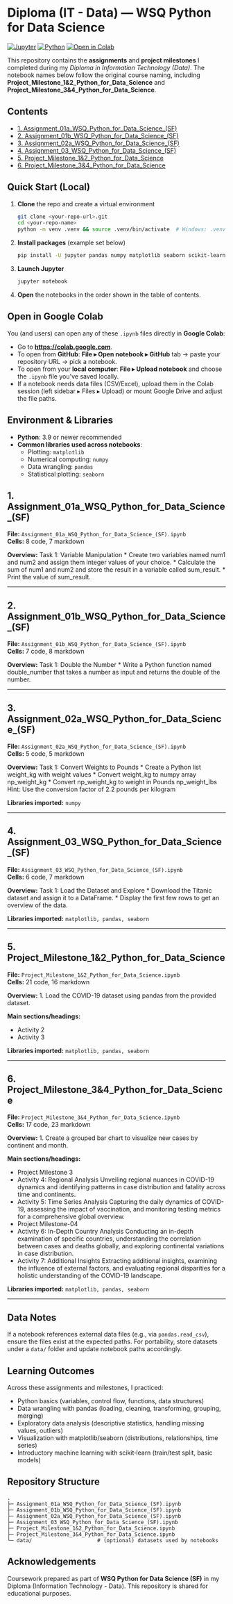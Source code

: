 # Diploma (IT - Data) — WSQ Python for Data Science
[![Jupyter](https://img.shields.io/badge/Notebook-Jupyter-orange)](#) [![Python](https://img.shields.io/badge/Python-3.9%2B-blue)](#) [![Open in Colab](https://img.shields.io/badge/Open%20in-Colab-brightgreen)](https://colab.google.com)

This repository contains the **assignments** and **project milestones** I completed during my _Diploma in Information Technology (Data)_. The notebook names below follow the original course naming, including **Project_Milestone_1&2_Python_for_Data_Science** and **Project_Milestone_3&4_Python_for_Data_Science**.

## Contents
- [1. Assignment_01a_WSQ_Python_for_Data_Science_(SF)](#assignment-01a-wsq-python-for-data-science-sf)
- [2. Assignment_01b_WSQ_Python_for_Data_Science_(SF)](#assignment-01b-wsq-python-for-data-science-sf)
- [3. Assignment_02a_WSQ_Python_for_Data_Science_(SF)](#assignment-02a-wsq-python-for-data-science-sf)
- [4. Assignment_03_WSQ_Python_for_Data_Science_(SF)](#assignment-03-wsq-python-for-data-science-sf)
- [5. Project_Milestone_1&2_Python_for_Data_Science](#project-milestone-1-2-python-for-data-science)
- [6. Project_Milestone_3&4_Python_for_Data_Science](#project-milestone-3-4-python-for-data-science)

## Quick Start (Local)

1. **Clone** the repo and create a virtual environment
   ```bash
   git clone <your-repo-url>.git
   cd <your-repo-name>
   python -m venv .venv && source .venv/bin/activate  # Windows: .venv\Scripts\activate
   ```

2. **Install packages** (example set below)
   ```bash
   pip install -U jupyter pandas numpy matplotlib seaborn scikit-learn
   ```

3. **Launch Jupyter**
   ```bash
   jupyter notebook
   ```

4. **Open** the notebooks in the order shown in the table of contents.

## Open in Google Colab

You (and users) can open any of these `.ipynb` files directly in **Google Colab**:

- Go to **https://colab.google.com**.
- To open from **GitHub**: **File ▸ Open notebook ▸ GitHub** tab → paste your repository URL → pick a notebook.
- To open from your **local computer**: **File ▸ Upload notebook** and choose the `.ipynb` file you've saved locally.
- If a notebook needs data files (CSV/Excel), upload them in the Colab session (left sidebar ▸ Files ▸ Upload) or mount Google Drive and adjust the file paths.

## Environment & Libraries
- **Python**: 3.9 or newer recommended
- **Common libraries used across notebooks**:
  - Plotting: `matplotlib`
  - Numerical computing: `numpy`
  - Data wrangling: `pandas`
  - Statistical plotting: `seaborn`

## 1. Assignment_01a_WSQ_Python_for_Data_Science_(SF)

**File:** `Assignment_01a_WSQ_Python_for_Data_Science_(SF).ipynb`  
**Cells:** 8 code, 7 markdown

**Overview:** Task 1: Variable Manipulation  *  Create two variables named num1 and num2 and assign them integer values of your choice. *  Calculate the sum of num1 and num2 and store the result in a variable called sum_result. *  Print the value of sum_result.

---

## 2. Assignment_01b_WSQ_Python_for_Data_Science_(SF)

**File:** `Assignment_01b_WSQ_Python_for_Data_Science_(SF).ipynb`  
**Cells:** 7 code, 8 markdown

**Overview:** Task 1: Double the Number  *  Write a Python function named double_number that takes a number as input and returns the double of the number.

---

## 3. Assignment_02a_WSQ_Python_for_Data_Science_(SF)

**File:** `Assignment_02a_WSQ_Python_for_Data_Science_(SF).ipynb`  
**Cells:** 5 code, 5 markdown

**Overview:** Task 1: Convert Weights to Pounds  *  Create a Python list weight_kg with weight values *  Convert weight_kg to numpy array np_weight_kg *  Convert np_weight_kg to weight in Pounds np_weight_lbs  Hint: Use the conversion factor of 2.2 pounds per kilogram

**Libraries imported:** `numpy`

---

## 4. Assignment_03_WSQ_Python_for_Data_Science_(SF)

**File:** `Assignment_03_WSQ_Python_for_Data_Science_(SF).ipynb`  
**Cells:** 6 code, 7 markdown

**Overview:** Task 1: Load the Dataset and Explore  *  Download the Titanic dataset and assign it to a DataFrame. *  Display the first few rows to get an overview of the data.

**Libraries imported:** `matplotlib, pandas, seaborn`

---

## 5. Project_Milestone_1&2_Python_for_Data_Science

**File:** `Project_Milestone_1&2_Python_for_Data_Science.ipynb`  
**Cells:** 21 code, 16 markdown

**Overview:** 1. Load the COVID-19 dataset using pandas from the provided dataset.

**Main sections/headings:**
- Activity 2
- Activity 3

**Libraries imported:** `matplotlib, pandas, seaborn`

---

## 6. Project_Milestone_3&4_Python_for_Data_Science

**File:** `Project_Milestone_3&4_Python_for_Data_Science.ipynb`  
**Cells:** 17 code, 23 markdown

**Overview:** 1. Create a grouped bar chart to visualize new cases by continent and month.

**Main sections/headings:**
- Project Milestone 3
- Activity 4: Regional Analysis Unveiling regional nuances in COVID-19 dynamics and identifying patterns in case distribution and fatality across time and continents.
- Activity 5: Time Series Analysis Capturing the daily dynamics of COVID-19, assessing the impact of vaccination, and monitoring testing metrics for a comprehensive global overview.
- Project Milestone-04
- Activity 6: In-Depth Country Analysis Conducting an in-depth examination of specific countries, understanding the correlation between cases and deaths globally, and exploring continental variations in case distribution.
- Activity 7: Additional Insights Extracting additional insights, examining the influence of external factors, and evaluating regional disparities for a holistic understanding of the COVID-19 landscape.

**Libraries imported:** `matplotlib, pandas, seaborn`

---

## Data Notes
If a notebook references external data files (e.g., via `pandas.read_csv`), ensure the files exist at the expected paths. For portability, store datasets under a `data/` folder and update notebook paths accordingly.

## Learning Outcomes
Across these assignments and milestones, I practiced:
- Python basics (variables, control flow, functions, data structures)
- Data wrangling with pandas (loading, cleaning, transforming, grouping, merging)
- Exploratory data analysis (descriptive statistics, handling missing values, outliers)
- Visualization with matplotlib/seaborn (distributions, relationships, time series)
- Introductory machine learning with scikit‑learn (train/test split, basic models)

## Repository Structure
```
.
├─ Assignment_01a_WSQ_Python_for_Data_Science_(SF).ipynb
├─ Assignment_01b_WSQ_Python_for_Data_Science_(SF).ipynb
├─ Assignment_02a_WSQ_Python_for_Data_Science_(SF).ipynb
├─ Assignment_03_WSQ_Python_for_Data_Science_(SF).ipynb
├─ Project_Milestone_1&2_Python_for_Data_Science.ipynb
├─ Project_Milestone_3&4_Python_for_Data_Science.ipynb
└─ data/                     # (optional) datasets used by notebooks
```

## Acknowledgements
Coursework prepared as part of **WSQ Python for Data Science (SF)** in my Diploma (Information Technology - Data). This repository is shared for educational purposes.
